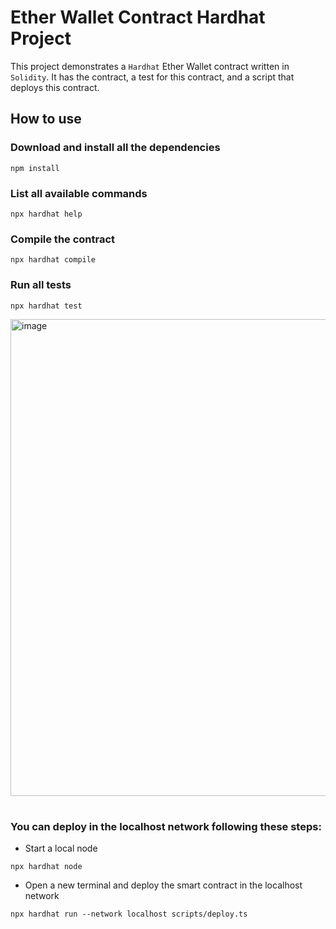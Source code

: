 # Ether Wallet Contract Hardhat Project

This project demonstrates a `Hardhat` Ether Wallet contract written in `Solidity`. It has the contract, a test for this contract, and a script that deploys this contract.

## How to use

### Download and install all the dependencies
```shell
npm install
```

### List all available commands
```shell
npx hardhat help
```

### Compile the contract
```shell
npx hardhat compile
```

### Run all tests
```shell
npx hardhat test
```

<img width="763" alt="image" src="https://user-images.githubusercontent.com/14263913/185204768-a3b2808c-79ff-4f6e-98c0-41e878717753.png">

#


### You can deploy in the localhost network following these steps:

- Start a local node
```shell
npx hardhat node
```

- Open a new terminal and deploy the smart contract in the localhost network
```shell
npx hardhat run --network localhost scripts/deploy.ts
```
